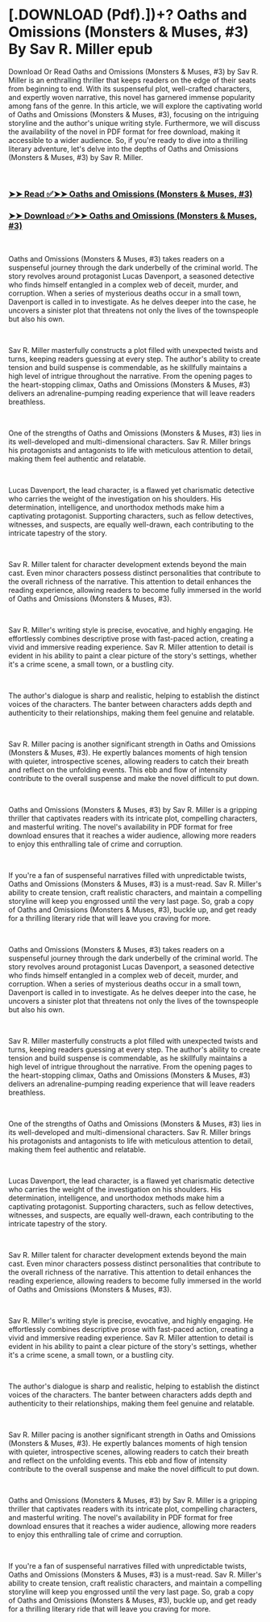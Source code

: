 # [.DOWNLOAD (Pdf).])+? Oaths and Omissions (Monsters & Muses, #3) By Sav R. Miller epub

<p>Download Or Read Oaths and Omissions (Monsters & Muses, #3) by Sav R. Miller is an enthralling thriller that keeps readers on the edge of their seats from beginning to end. With its suspenseful plot, well-crafted characters, and expertly woven narrative, this novel has garnered immense popularity among fans of the genre. In this article, we will explore the captivating world of Oaths and Omissions (Monsters & Muses, #3), focusing on the intriguing storyline and the author's unique writing style. Furthermore, we will discuss the availability of the novel in PDF format for free download, making it accessible to a wider audience. So, if you're ready to dive into a thrilling literary adventure, let's delve into the depths of Oaths and Omissions (Monsters & Muses, #3) by Sav R. Miller.</p>
<p>&nbsp;</p>

### [➤➤ Read ✅➤➤ Oaths and Omissions (Monsters & Muses, #3)](https://thehelpfulbooks.blogspot.com/id/59771229)

### [➤➤ Download ✅➤➤ Oaths and Omissions (Monsters & Muses, #3)](https://thehelpfulbooks.blogspot.com/id/59771229)

<p>&nbsp;</p>
<p>Oaths and Omissions (Monsters & Muses, #3) takes readers on a suspenseful journey through the dark underbelly of the criminal world. The story revolves around protagonist Lucas Davenport, a seasoned detective who finds himself entangled in a complex web of deceit, murder, and corruption. When a series of mysterious deaths occur in a small town, Davenport is called in to investigate. As he delves deeper into the case, he uncovers a sinister plot that threatens not only the lives of the townspeople but also his own.</p>
<p>&nbsp;</p>
<p>Sav R. Miller masterfully constructs a plot filled with unexpected twists and turns, keeping readers guessing at every step. The author's ability to create tension and build suspense is commendable, as he skillfully maintains a high level of intrigue throughout the narrative. From the opening pages to the heart-stopping climax, Oaths and Omissions (Monsters & Muses, #3) delivers an adrenaline-pumping reading experience that will leave readers breathless.</p>
<p>&nbsp;</p>
<p>One of the strengths of Oaths and Omissions (Monsters & Muses, #3) lies in its well-developed and multi-dimensional characters. Sav R. Miller brings his protagonists and antagonists to life with meticulous attention to detail, making them feel authentic and relatable.</p>
<p>&nbsp;</p>
<p>Lucas Davenport, the lead character, is a flawed yet charismatic detective who carries the weight of the investigation on his shoulders. His determination, intelligence, and unorthodox methods make him a captivating protagonist. Supporting characters, such as fellow detectives, witnesses, and suspects, are equally well-drawn, each contributing to the intricate tapestry of the story.</p>
<p>&nbsp;</p>
<p>Sav R. Miller talent for character development extends beyond the main cast. Even minor characters possess distinct personalities that contribute to the overall richness of the narrative. This attention to detail enhances the reading experience, allowing readers to become fully immersed in the world of Oaths and Omissions (Monsters & Muses, #3).</p>
<p>&nbsp;</p>
<p>Sav R. Miller's writing style is precise, evocative, and highly engaging. He effortlessly combines descriptive prose with fast-paced action, creating a vivid and immersive reading experience. Sav R. Miller attention to detail is evident in his ability to paint a clear picture of the story's settings, whether it's a crime scene, a small town, or a bustling city.</p>
<p>&nbsp;</p>
<p>The author's dialogue is sharp and realistic, helping to establish the distinct voices of the characters. The banter between characters adds depth and authenticity to their relationships, making them feel genuine and relatable.</p>
<p>&nbsp;</p>
<p>Sav R. Miller pacing is another significant strength in Oaths and Omissions (Monsters & Muses, #3). He expertly balances moments of high tension with quieter, introspective scenes, allowing readers to catch their breath and reflect on the unfolding events. This ebb and flow of intensity contribute to the overall suspense and make the novel difficult to put down.</p>
<p>&nbsp;</p>
<p>Oaths and Omissions (Monsters & Muses, #3) by Sav R. Miller is a gripping thriller that captivates readers with its intricate plot, compelling characters, and masterful writing. The novel's availability in PDF format for free download ensures that it reaches a wider audience, allowing more readers to enjoy this enthralling tale of crime and corruption.</p>
<p>&nbsp;</p>
<p>If you're a fan of suspenseful narratives filled with unpredictable twists, Oaths and Omissions (Monsters & Muses, #3) is a must-read. Sav R. Miller's ability to create tension, craft realistic characters, and maintain a compelling storyline will keep you engrossed until the very last page. So, grab a copy of Oaths and Omissions (Monsters & Muses, #3), buckle up, and get ready for a thrilling literary ride that will leave you craving for more.</p>
<p>&nbsp;</p>
<p>Oaths and Omissions (Monsters & Muses, #3) takes readers on a suspenseful journey through the dark underbelly of the criminal world. The story revolves around protagonist Lucas Davenport, a seasoned detective who finds himself entangled in a complex web of deceit, murder, and corruption. When a series of mysterious deaths occur in a small town, Davenport is called in to investigate. As he delves deeper into the case, he uncovers a sinister plot that threatens not only the lives of the townspeople but also his own.</p>
<p>&nbsp;</p>
<p>Sav R. Miller masterfully constructs a plot filled with unexpected twists and turns, keeping readers guessing at every step. The author's ability to create tension and build suspense is commendable, as he skillfully maintains a high level of intrigue throughout the narrative. From the opening pages to the heart-stopping climax, Oaths and Omissions (Monsters & Muses, #3) delivers an adrenaline-pumping reading experience that will leave readers breathless.</p>
<p>&nbsp;</p>
<p>One of the strengths of Oaths and Omissions (Monsters & Muses, #3) lies in its well-developed and multi-dimensional characters. Sav R. Miller brings his protagonists and antagonists to life with meticulous attention to detail, making them feel authentic and relatable.</p>
<p>&nbsp;</p>
<p>Lucas Davenport, the lead character, is a flawed yet charismatic detective who carries the weight of the investigation on his shoulders. His determination, intelligence, and unorthodox methods make him a captivating protagonist. Supporting characters, such as fellow detectives, witnesses, and suspects, are equally well-drawn, each contributing to the intricate tapestry of the story.</p>
<p>&nbsp;</p>
<p>Sav R. Miller talent for character development extends beyond the main cast. Even minor characters possess distinct personalities that contribute to the overall richness of the narrative. This attention to detail enhances the reading experience, allowing readers to become fully immersed in the world of Oaths and Omissions (Monsters & Muses, #3).</p>
<p>&nbsp;</p>
<p>Sav R. Miller's writing style is precise, evocative, and highly engaging. He effortlessly combines descriptive prose with fast-paced action, creating a vivid and immersive reading experience. Sav R. Miller attention to detail is evident in his ability to paint a clear picture of the story's settings, whether it's a crime scene, a small town, or a bustling city.</p>
<p>&nbsp;</p>
<p>The author's dialogue is sharp and realistic, helping to establish the distinct voices of the characters. The banter between characters adds depth and authenticity to their relationships, making them feel genuine and relatable.</p>
<p>&nbsp;</p>
<p>Sav R. Miller pacing is another significant strength in Oaths and Omissions (Monsters & Muses, #3). He expertly balances moments of high tension with quieter, introspective scenes, allowing readers to catch their breath and reflect on the unfolding events. This ebb and flow of intensity contribute to the overall suspense and make the novel difficult to put down.</p>
<p>&nbsp;</p>
<p>Oaths and Omissions (Monsters & Muses, #3) by Sav R. Miller is a gripping thriller that captivates readers with its intricate plot, compelling characters, and masterful writing. The novel's availability in PDF format for free download ensures that it reaches a wider audience, allowing more readers to enjoy this enthralling tale of crime and corruption.</p>
<p>&nbsp;</p>
<p>If you're a fan of suspenseful narratives filled with unpredictable twists, Oaths and Omissions (Monsters & Muses, #3) is a must-read. Sav R. Miller's ability to create tension, craft realistic characters, and maintain a compelling storyline will keep you engrossed until the very last page. So, grab a copy of Oaths and Omissions (Monsters & Muses, #3), buckle up, and get ready for a thrilling literary ride that will leave you craving for more.</p>
<p>&nbsp;</p>
